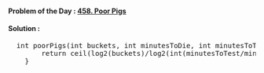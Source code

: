 #### Problem of the Day : [458. Poor Pigs](https://leetcode.com/problems/poor-pigs/)

#### Solution :
<pre>
  int poorPigs(int buckets, int minutesToDie, int minutesToTest) {
        return ceil(log2(buckets)/log2(int(minutesToTest/minutesToDie)+1));
    }
</pre>
